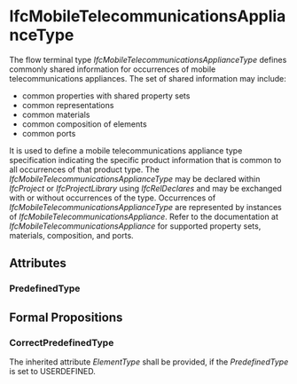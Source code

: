 # IfcMobileTelecommunicationsApplianceType

The flow terminal type _IfcMobileTelecommunicationsApplianceType_ defines commonly shared information for occurrences of mobile telecommunications appliances. The set of shared information may include:

* common properties with shared property sets
* common representations
* common materials
* common composition of elements
* common ports
<!-- end of short definition -->

It is used to define a mobile telecommunications appliance type specification indicating the specific product information that is common to all occurrences of that product type. The _IfcMobileTelecommunicationsApplianceType_ may be declared within _IfcProject_ or _IfcProjectLibrary_ using _IfcRelDeclares_ and may be exchanged with or without occurrences of the type. Occurrences of _IfcMobileTelecommunicationsApplianceType_ are represented by instances of _IfcMobileTelecommunicationsAppliance_. Refer to the documentation at _IfcMobileTelecommunicationsAppliance_ for supported property sets, materials, composition, and ports.

## Attributes

### PredefinedType


## Formal Propositions

### CorrectPredefinedType
The inherited attribute _ElementType_ shall be provided, if the _PredefinedType_ is set to USERDEFINED.
